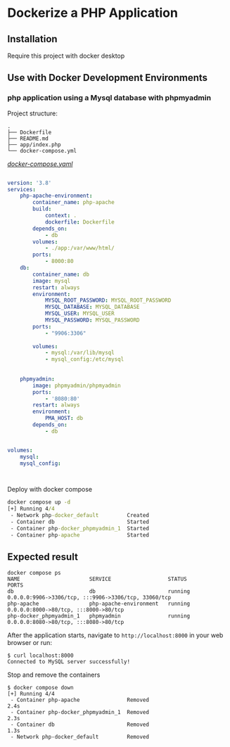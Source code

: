 # Dockerize a PHP Application

## Installation

Require this project with docker desktop

## Use with Docker Development Environments

### php application using a Mysql database with phpmyadmin


Project structure:

```
.
├── Dockerfile
├── README.md
├── app/index.php
└── docker-compose.yml
```

[_docker-compose.yaml_](docker-compose.yaml)
```yaml

version: '3.8'
services:
    php-apache-environment:
        container_name: php-apache
        build:
            context: .
            dockerfile: Dockerfile
        depends_on:
            - db
        volumes:
            - ./app:/var/www/html/
        ports:
            - 8000:80
    db:
        container_name: db
        image: mysql
        restart: always
        environment:
            MYSQL_ROOT_PASSWORD: MYSQL_ROOT_PASSWORD
            MYSQL_DATABASE: MYSQL_DATABASE
            MYSQL_USER: MYSQL_USER
            MYSQL_PASSWORD: MYSQL_PASSWORD
        ports:
            - "9906:3306"
            
        volumes:
            - mysql:/var/lib/mysql
            - mysql_config:/etc/mysql    
            
            
    phpmyadmin:
        image: phpmyadmin/phpmyadmin
        ports:
            - '8080:80'
        restart: always
        environment:
            PMA_HOST: db
        depends_on:
            - db


volumes:
    mysql:
    mysql_config:            

            
```

Deploy with docker compose

```cmd
docker compose up -d
[+] Running 4/4
 - Network php-docker_default         Created                                                                      0.1s
 - Container db                       Started                                                                      2.7s
 - Container php-docker_phpmyadmin_1  Started                                                                      2.4s
 - Container php-apache               Started

```


## Expected result

```
docker compose ps
NAME                      SERVICE                  STATUS              PORTS
db                        db                       running             0.0.0.0:9906->3306/tcp, :::9906->3306/tcp, 33060/tcp
php-apache                php-apache-environment   running             0.0.0.0:8000->80/tcp, :::8000->80/tcp
php-docker_phpmyadmin_1   phpmyadmin               running             0.0.0.0:8080->80/tcp, :::8080->80/tcp
```

After the application starts, navigate to `http://localhost:8000` in your web browser or run:

```
$ curl localhost:8000
Connected to MySQL server successfully!
```

Stop and remove the containers
```
$ docker compose down
[+] Running 4/4
 - Container php-apache               Removed                                                                      2.4s
 - Container php-docker_phpmyadmin_1  Removed                                                                      2.3s
 - Container db                       Removed                                                                      1.3s
 - Network php-docker_default         Removed
```

